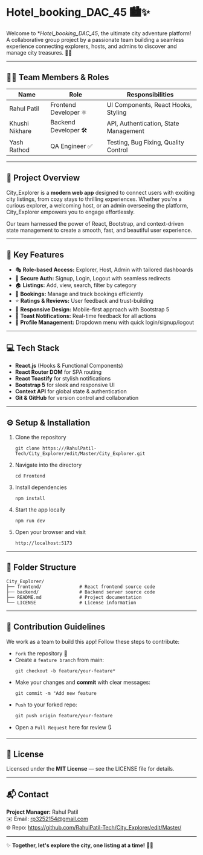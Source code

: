 # **Hotel_booking_DAC_45 🏙️✨**

Welcome to **Hotel_booking_DAC_45*, the ultimate city adventure platform!  
A collaborative group project by a passionate team building a seamless experience connecting explorers, hosts, and admins to discover and manage city treasures. 🚀🌆

---

## **👩‍💻 Team Members & Roles**

| Name            | Role               | Responsibilities                      |  
|-----------------|--------------------|-------------------------------------|  
| Rahul Patil     | Frontend Developer ⚛️ | UI Components, React Hooks, Styling |  
| Khushi Nikhare  | Backend Developer 🛠️  | API, Authentication, State Management |  
| Yash Rathod      | QA Engineer ✅       | Testing, Bug Fixing, Quality Control |  

---

## **🚀 Project Overview**

City_Explorer is a **modern web app** designed to connect users with exciting city listings, from cozy stays to thrilling experiences. Whether you're a curious explorer, a welcoming host, or an admin overseeing the platform, City_Explorer empowers you to engage effortlessly.

Our team harnessed the power of React, Bootstrap, and context-driven state management to create a smooth, fast, and beautiful user experience.

---

## **🌟 Key Features**

- 🎭 **Role-based Access:** Explorer, Host, Admin with tailored dashboards  
- 🔐 **Secure Auth:** Signup, Login, Logout with seamless redirects  
- 🏠 **Listings:** Add, view, search, filter by category  
- 📅 **Bookings:** Manage and track bookings efficiently  
- ⭐ **Ratings & Reviews:** User feedback and trust-building  
- 📱 **Responsive Design:** Mobile-first approach with Bootstrap 5  
- 🔔 **Toast Notifications:** Real-time feedback for all actions  
- 👤 **Profile Management:** Dropdown menu with quick login/signup/logout  

---

## **💻 Tech Stack**

- **React.js** (Hooks & Functional Components)  
- **React Router DOM** for SPA routing  
- **React Toastify** for stylish notifications  
- **Bootstrap 5** for sleek and responsive UI  
- **Context API** for global state & authentication  
- **Git & GitHub** for version control and collaboration  

---

## **⚙️ Setup & Installation**

1. Clone the repository  
   ```
   git clone https:///RahulPatil-Tech/City_Explorer/edit/Master/City_Explorer.git
   ```
3. Navigate into the directory  
   ```
   cd Frontend
   ``` 
5. Install dependencies  
   ```
   npm install
   ```  
7. Start the app locally  
   ```
   npm run dev
   ``` 
9. Open your browser and visit  
   ```
   http://localhost:5173
   ```
   
----
## **📂 Folder Structure**

```
City_Explorer/
├── frontend/              # React frontend source code   
├── backend/               # Backend server source code  
├── README.md              # Project documentation  
└── LICENSE                # License information  
```
---

## **🤝 Contribution Guidelines**

We work as a team to build this app! Follow these steps to contribute:

- ``Fork`` the repository 🍴  
- Create a ``feature branch`` from main:  
  ```
  git checkout -b feature/your-feature*
  ```  
- Make your changes and **commit** with clear messages:  
  ```
  git commit -m "Add new feature
  ```  
- ``Push`` to your forked repo:  
  ```
  git push origin feature/your-feature
  ```
- Open a ``Pull Request`` here for review 🔃  

---

## **📜 License**

Licensed under the **MIT License** — see the LICENSE file for details.

---

## **📬 Contact**

**Project Manager:** Rahul Patil  
✉️ Email: rp3252154@gmail.com  
🌐 Repo: https://github.com/RahulPatil-Tech/City_Explorer/edit/Master/

---

✨ **Together, let's explore the city, one listing at a time!** 🌟🧭  

